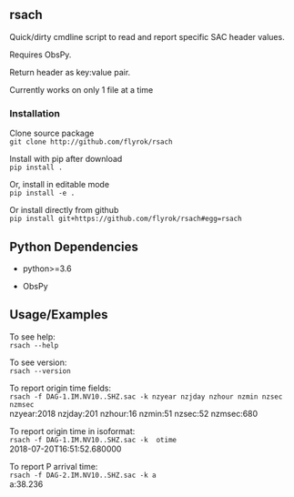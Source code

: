 ## rsach ##

Quick/dirty cmdline script to read and report specific SAC header values.

Requires ObsPy.

Return header as key:value pair.

Currently works on only 1 file at a time


### Installation ### 

Clone source package  
`git clone http://github.com/flyrok/rsach`

Install with pip after download  
`pip install .`

Or, install in editable mode  
`pip install -e .`

Or install directly from github  
`pip install git+https://github.com/flyrok/rsach#egg=rsach`


## Python Dependencies ##
* python>=3.6 

*  ObsPy


## Usage/Examples ##

To see help:  
`rsach --help`    

To see version:  
`rsach --version`    

To report origin time fields:  
`rsach -f DAG-1.IM.NV10..SHZ.sac -k nzyear nzjday nzhour nzmin nzsec nzmsec`  
nzyear:2018 nzjday:201 nzhour:16 nzmin:51 nzsec:52 nzmsec:680

To report origin time in isoformat:  
`rsach -f DAG-1.IM.NV10..SHZ.sac -k  otime`  
2018-07-20T16:51:52.680000

To report P arrival time:  
`rsach -f DAG-2.IM.NV10..SHZ.sac -k a`  
a:38.236




